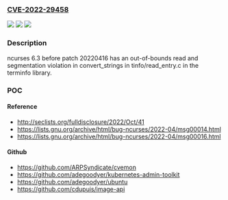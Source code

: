 ### [CVE-2022-29458](https://cve.mitre.org/cgi-bin/cvename.cgi?name=CVE-2022-29458)
![](https://img.shields.io/static/v1?label=Product&message=n%2Fa&color=blue)
![](https://img.shields.io/static/v1?label=Version&message=n%2Fa&color=blue)
![](https://img.shields.io/static/v1?label=Vulnerability&message=n%2Fa&color=brighgreen)

### Description

ncurses 6.3 before patch 20220416 has an out-of-bounds read and segmentation violation in convert_strings in tinfo/read_entry.c in the terminfo library.

### POC

#### Reference
- http://seclists.org/fulldisclosure/2022/Oct/41
- https://lists.gnu.org/archive/html/bug-ncurses/2022-04/msg00014.html
- https://lists.gnu.org/archive/html/bug-ncurses/2022-04/msg00016.html

#### Github
- https://github.com/ARPSyndicate/cvemon
- https://github.com/adegoodyer/kubernetes-admin-toolkit
- https://github.com/adegoodyer/ubuntu
- https://github.com/cdupuis/image-api


